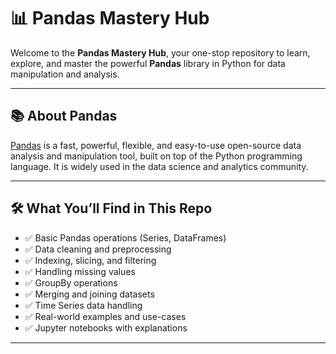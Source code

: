# 📊 Pandas Mastery Hub

Welcome to the **Pandas Mastery Hub**, your one-stop repository to learn, explore, and master the powerful **Pandas** library in Python for data manipulation and analysis.

---

## 📚 About Pandas

[Pandas](https://pandas.pydata.org/) is a fast, powerful, flexible, and easy-to-use open-source data analysis and manipulation tool, built on top of the Python programming language. It is widely used in the data science and analytics community.

---

## 🛠️ What You’ll Find in This Repo

- ✅ Basic Pandas operations (Series, DataFrames)
- ✅ Data cleaning and preprocessing
- ✅ Indexing, slicing, and filtering
- ✅ Handling missing values
- ✅ GroupBy operations
- ✅ Merging and joining datasets
- ✅ Time Series data handling
- ✅ Real-world examples and use-cases
- ✅ Jupyter notebooks with explanations

---
